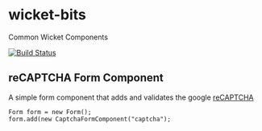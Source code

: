 # wicket-bits
Common Wicket Components

[![Build Status](https://travis-ci.org/Mustard/wicket-bits.svg?branch=master)](https://travis-ci.org/Mustard/wicket-bits)

## reCAPTCHA Form Component

A simple form component that adds and validates the google [reCAPTCHA](https://www.google.com/recaptcha/intro/index.html)

```
Form form = new Form();
form.add(new CaptchaFormComponent("captcha");
```
